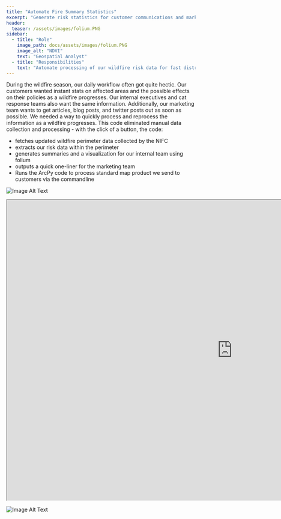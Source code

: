 ```yaml
---
title: "Automate Fire Summary Statistics"
excerpt: "Generate risk statistics for customer communications and marketing"
header:
  teaser: /assets/images/folium.PNG
sidebar:
  - title: "Role"
    image_path: docs/assets/images/folium.PNG
    image_alt: "NDVI"
    text: "Geospatial Analyst"
  - title: "Responsibilities"
    text: "Automate processing of our wildfire risk data for fast distribution to customers, internal stakeholders, and marketing teams"
---
```


During the wildfire season, our daily workflow often got quite hectic. Our customers wanted instant stats on affected areas and the possible effects on their policies as a wildfire progresses. Our internal executives and cat response teams also want the same information. Additionally, our marketing team wants to get articles, blog posts, and twitter posts out as soon as possible. We needed a way to quickly process and reprocess the information as a wildfire progresses. This code eliminated manual data collection and processing - with the click of a button, the code:
* fetches updated wildfire perimeter data collected by the NIFC
* extracts our risk data within the perimeter
* generates summaries and a visualization for our internal team using folium
* outputs a quick one-liner for the marketing team
* Runs the ArcPy code to process standard map product we send to customers via the commandline


![Image Alt Text](/assets/images/folium.PNG)

<iframe src="https://nbviewer.org/github/kmp24/kmp24.github.io/blob/gh-pages/docs/assets/Data%20Analysis%20Samples/Glass_Fire_Analysis_Verisk.ipynb" width="1200" height="800"></iframe>

![Image Alt Text](/assets/images/fire_map.PNG)

<!-- Google tag (gtag.js) -->
<script async src="https://www.googletagmanager.com/gtag/js?id=G-XPBNYW4N8W"></script>
<script>
  window.dataLayer = window.dataLayer || [];
  function gtag(){dataLayer.push(arguments);}
  gtag('js', new Date());

  gtag('config', 'G-XPBNYW4N8W');
</script>
